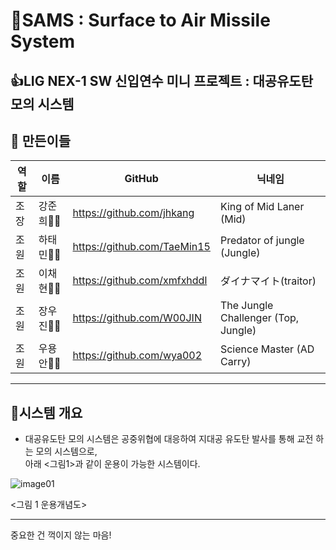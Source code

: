 # 🚀SAMS : Surface to Air Missile System

👍LIG NEX-1 SW 신입연수 미니 프로젝트 : 대공유도탄 모의 시스템
-------------
👏 만든이들
-------------
|역할|이름|GitHub|닉네임|
|---|---|---|---|
|조장|강준희🤷‍♂️|<https://github.com/jhkang>|King of Mid Laner (Mid)|
|조원|하태민🤷‍♂️|<https://github.com/TaeMin15>|Predator of jungle (Jungle)|
|조원|이채현🤷‍♂️|<https://github.com/xmfxhddl>|ダイナマイト(traitor)|
|조원|장우진🤷‍♀️|<https://github.com/W00JIN>|The Jungle Challenger (Top, Jungle)|
|조원|우용안🤷‍♂️|<https://github.com/wya002>|Science Master (AD Carry)|

-------------
## 🚀시스템 개요

 * 대공유도탄 모의 시스템은 공중위협에 대응하여 지대공 유도탄 발사를 통해 교전 하는 모의 시스템으로,   
 아래 <그림1>과 같이 운용이 가능한 시스템이다.
 
![image01](https://user-images.githubusercontent.com/75249093/206380124-7bd65489-b120-496a-81f0-2736938fce32.png)


<그림 1 운용개념도>

-------------
중요한 건 꺽이지 않는 마음!

